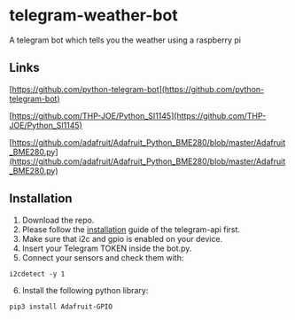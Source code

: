 # telegram-weather-bot
A telegram bot which tells you the weather using a raspberry pi 

## Links
[https://github.com/python-telegram-bot](https://github.com/python-telegram-bot)

[https://github.com/THP-JOE/Python_SI1145](https://github.com/THP-JOE/Python_SI1145)

[https://github.com/adafruit/Adafruit_Python_BME280/blob/master/Adafruit_BME280.py](https://github.com/adafruit/Adafruit_Python_BME280/blob/master/Adafruit_BME280.py)

## Installation
1. Download the repo.
2. Please follow the [installation](https://github.com/python-telegram-bot/python-telegram-bot) guide of the telegram-api first.
3. Make sure that i2c and gpio is enabled on your device.
4. Insert your Telegram TOKEN inside the bot.py. 
5. Connect your sensors and check them with:

```i2cdetect -y 1```

6. Install the following python library:

```pip3 install Adafruit-GPIO```




